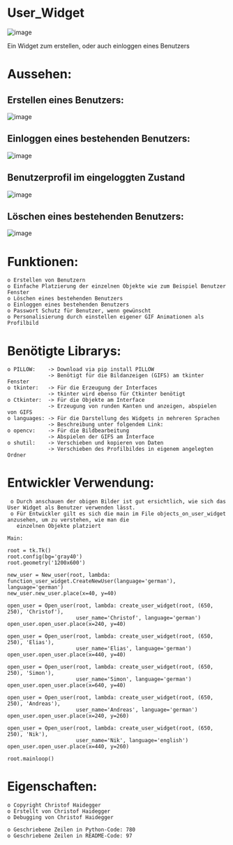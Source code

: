 # User_Widget

![image](https://user-images.githubusercontent.com/87471423/127841002-8bb174af-5eb8-4237-9c44-9c60aed3e5b4.png)

Ein Widget zum erstellen, oder auch einloggen eines Benutzers


# Aussehen:

 ## Erstellen eines Benutzers:
   ![image](https://user-images.githubusercontent.com/87471423/127814651-79c1358d-9921-4a16-802f-f3be4e330a03.png)

   
## Einloggen eines bestehenden Benutzers:
   ![image](https://user-images.githubusercontent.com/87471423/127816383-ecfd7441-5390-4399-8a98-3ff4f4d4c2e9.png)


## Benutzerprofil im eingeloggten Zustand
   ![image](https://user-images.githubusercontent.com/87471423/127816695-ec5c67aa-684b-41b6-b1d5-8b882f49afd9.png)


## Löschen eines bestehenden Benutzers:
   ![image](https://user-images.githubusercontent.com/87471423/127817146-5b4c6352-18bc-4dd1-a61d-3ad103d72bf2.png)


# Funktionen:
    o Erstellen von Benutzern
    o Einfache Platzierung der einzelnen Objekte wie zum Beispiel Benutzer Fenster
    o Löschen eines bestehenden Benutzers
    o Einloggen eines bestehenden Benutzers
    o Passwort Schutz für Benutzer, wenn gewünscht
    o Personalisierung durch einstellen eigener GIF Animationen als Profilbild


# Benötigte Librarys:
    o PILLOW:    -> Download via pip install PILLOW
                 -> Benötigt für die Bildanzeigen (GIFS) am tkinter Fenster
    o tkinter:   -> Für die Erzeugung der Interfaces
                 -> tkinter wird ebenso für Ctkinter benötigt
    o Ctkinter:  -> Für die Objekte am Interface
                 -> Erzeugung von runden Kanten und anzeigen, abspielen von GIFS 
    o languages: -> Für die Darstellung des Widgets in mehreren Sprachen
                 -> Beschreibung unter folgendem Link:
    o opencv:    -> Für die Bildbearbeitung
                 -> Abspielen der GIFS am Interface
    o shutil:    -> Verschieben und kopieren von Daten
                 -> Verschieben des Profilbildes in eigenem angelegten Ordner

   
  # Entwickler Verwendung:
     o Durch anschauen der obigen Bilder ist gut ersichtlich, wie sich das User Widget als Benutzer verwenden lässt.
     o Für Entwickler gilt es sich die main im File objects_on_user_widget anzusehen, um zu verstehen, wie man die 
       einzelnen Objekte platziert
       
    Main:
    
    root = tk.Tk()
    root.config(bg='gray40')
    root.geometry('1200x600')

    new_user = New_user(root, lambda: function_user_widget.CreateNewUser(language='german'), language='german')
    new_user.new_user.place(x=40, y=40)

    open_user = Open_user(root, lambda: create_user_widget(root, (650, 250), 'Christof'),
                          user_name='Christof', language='german')
    open_user.open_user.place(x=240, y=40)

    open_user = Open_user(root, lambda: create_user_widget(root, (650, 250), 'Elias'),
                          user_name='Elias', language='german')
    open_user.open_user.place(x=440, y=40)

    open_user = Open_user(root, lambda: create_user_widget(root, (650, 250), 'Simon'),
                          user_name='Simon', language='german')
    open_user.open_user.place(x=640, y=40)

    open_user = Open_user(root, lambda: create_user_widget(root, (650, 250), 'Andreas'),
                          user_name='Andreas', language='german')
    open_user.open_user.place(x=240, y=260)

    open_user = Open_user(root, lambda: create_user_widget(root, (650, 250), 'Nik'),
                          user_name='Nik', language='english')
    open_user.open_user.place(x=440, y=260)

    root.mainloop()


# Eigenschaften:
    o Copyright Christof Haidegger
    o Erstellt von Christof Haidegger
    o Debugging von Christof Haidegger
    
    o Geschriebene Zeilen in Python-Code: 780
    o Geschriebene Zeilen in README-Code: 97



